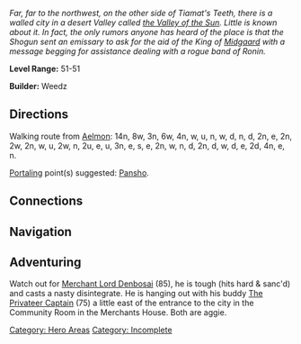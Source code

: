 *Far, far to the northwest, on the other side of Tiamat's Teeth, there
is a walled city in a desert Valley called [the Valley of the
Sun](:Category:_Valley_Of_The_Sun "wikilink"). Little is known about it.
In fact, the only rumors anyone has heard of the place is that the
Shogun sent an emissary to ask for the aid of the King of
[Midgaard](:Category:_Midgaard "wikilink") with a message begging for
assistance dealing with a rogue band of Ronin.*

**Level Range:** 51-51

**Builder:** Weedz

## Directions

Walking route from [Aelmon](Aelmon "wikilink"): 14n, 8w, 3n, 6w, 4n, w,
u, n, w, d, n, d, 2n, e, 2n, 2w, 2n, w, u, 2w, n, 2u, e, u, 3n, e, s, e,
2n, w, n, d, 2n, d, w, d, e, 2d, 4n, e, n.

[Portaling](Portal "wikilink") point(s) suggested:
[Pansho](Pansho "wikilink").

## Connections

## Navigation

## Adventuring

Watch out for [Merchant Lord
Denbosai](Merchant_Lord_Denbosai "wikilink") (85), he is tough (hits
hard & sanc'd) and casts a nasty disintegrate. He is hanging out with
his buddy [The Privateer Captain](The_Privateer_Captain "wikilink") (75)
a little east of the entrance to the city in the Community Room in the
Merchants House. Both are aggie.

[Category: Hero Areas](Category:_Hero_Areas "wikilink") [Category:
Incomplete](Category:_Incomplete "wikilink")
